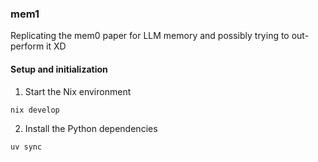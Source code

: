 ### mem1

Replicating the mem0 paper for LLM memory and possibly trying to out-perform it XD

#### Setup and initialization

1. Start the Nix environment

```bash
nix develop
```

2. Install the Python dependencies

```bash
uv sync
```
